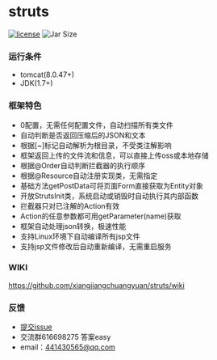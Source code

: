 # struts
[![license](https://img.shields.io/github/license/mashape/apistatus.svg)](https://github.com/xiangjiangchuangyuan/struts/blob/master/LICENSE)
![Jar Size](https://img.shields.io/badge/jar--size-63.67k-blue.svg)

### 运行条件
* tomcat(8.0.47+)
* JDK(1.7+)

### 框架特色
* 0配置，无需任何配置文件，自动扫描所有类文件
* 自动判断是否返回压缩后的JSON和文本
* 根据[~]标记自动解析为根目录，不受类注解影响
* 框架返回上传的文件流和信息，可以直接上传oss或本地存储
* 根据@Order自动判断拦截器的执行顺序
* 根据@Resource自动注册实现类，无需指定
* 基础方法getPostData可将页面Form直接获取为Entity对象
* 开放StrutsInit类，系统启动或销毁时自动执行其内部函数
* 拦截器只对已注解的Action有效
* Action的任意参数都可用getParameter(name)获取
* 框架自动处理json转换，极速性能
* 支持Linux环境下自动编译所有jsp文件  
* 支持jsp文件修改后自动重新编译，无需重启服务

### WIKI
https://github.com/xiangjiangchuangyuan/struts/wiki

### 反馈
* [提交issue](https://github.com/xiangjiangchuangyuan/struts/issues/new)
* 交流群616698275 答案easy
* email：441430565@qq.com